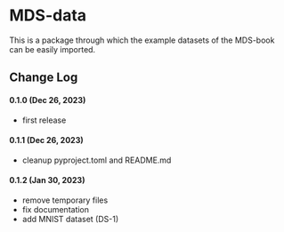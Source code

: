 # MDS-data

This is a package through which the example datasets of the MDS-book can be easily imported.

## Change Log

#### 0.1.0 (Dec 26, 2023)
- first release

#### 0.1.1 (Dec 26, 2023)
- cleanup pyproject.toml and README.md

#### 0.1.2 (Jan 30, 2023)
- remove temporary files
- fix documentation
- add MNIST dataset (DS-1)
